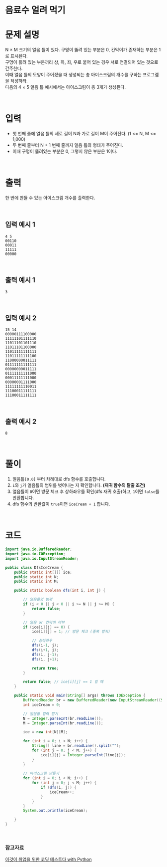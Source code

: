 # 음료수 얼려 먹기
# 문제 설명
N × M 크기의 얼음 틀이 있다. 구멍이 뚫려 있는 부분은 0, 칸막이가 존재하는 부분은 1로 표시된다.  
구멍이 뚫려 있는 부분끼리 상, 하, 좌, 우로 붙어 있는 경우 서로 연결되어 있는 것으로 간주한다.  
이때 얼음 틀의 모양이 주어졌을 때 생성되는 총 아이스크림의 개수를 구하는 프로그램을 작성하라.  
다음의 4 × 5 얼음 틀 예시에서는 아이스크림이 총 3개가 생성된다.  

<br>

# 입력
- 첫 번째 줄에 얼음 틀의 세로 길이 N과 가로 길이 M이 주어진다. (1 <= N, M <= 1,000)
- 두 번째 줄부터 N + 1 번째 줄까지 얼음 틀의 형태가 주어진다.
- 이때 구멍이 뚫려있는 부분은 0, 그렇지 않은 부분은 1이다.

<br>

# 출력
한 번에 만들 수 있는 아이스크림 개수를 출력한다.

<br>

## 입력 예시 1
```
4 5
00110
00011
11111
00000
```

<br>

## 출력 예시 1
```
3
```

<br>

## 입력 예시 2
```
15 14
00000111100000
11111101111110
11011101101110
11011101100000
11011111111111
11011111111100
11000000011111
01111111111111
00000000011111
01111111111000
00011111111000
00000001111000
11111111110011
11100011111111
11100011111111
```

<br>

## 출력 예시 2
```
8
```

<br>

# 풀이
1. 얼음틀`[0,0]` 부터 차례대로 dfs 함수를 호출합니다.
2. `i`와 `j`가 얼음틀의 범위를 벗어나는 지 확인합니다. **(재귀 함수의 탈출 조건)**
3. 얼음틀이 `0`이면 방문 체크 후 상하좌우를 확인(dfs 재귀 호출)하고, `1`이면 `false`를 반환합니다.
4. dfs 함수의 반환값이 `true`이면 `iceCream + 1` 합니다.

<br>

# 코드
```java
import java.io.BufferedReader;
import java.io.IOException;
import java.io.InputStreamReader;

public class DfsIceCream {
    public static int[][] ice;
    public static int N;
    public static int M;

    public static boolean dfs(int i, int j) {

        // 얼음틀의 범위
        if (i < 0 || j < 0 || i >= N || j >= M) {
            return false;
        }

        // 얼음 or 칸막이 여부
        if (ice[i][j] == 0) {
            ice[i][j] = 1; // 방문 체크 (중복 방지)

            // 상하좌우
            dfs(i-1, j);
            dfs(i+1, j);
            dfs(i, j-1);
            dfs(i, j+1);

            return true;
        }

        return false; // ice[i][j] == 1 일 때
    }

    public static void main(String[] args) throws IOException {
        BufferedReader br = new BufferedReader(new InputStreamReader((System.in)));
        int iceCream = 0;

        // 얼음틀 입력 받기
        N = Integer.parseInt(br.readLine());
        M = Integer.parseInt(br.readLine());

        ice = new int[N][M];

        for (int i = 0; i < N; i++) {
            String[] line = br.readLine().split("");
            for (int j = 0; j < M; j++) {
                ice[i][j] = Integer.parseInt(line[j]);
            }
        }
        
        // 아이스크림 만들기
        for (int i = 0; i < N; i++) {
            for (int j = 0; j < M; j++) {
                if (dfs(i, j)) {
                    iceCream++;
                }
            }
        }
        System.out.println(iceCream);

    }
}
```

<br>

### 참고자료
[이것이 취업을 위한 코딩 테스트다 with Python](https://github.com/ndb796/python-for-coding-test)
